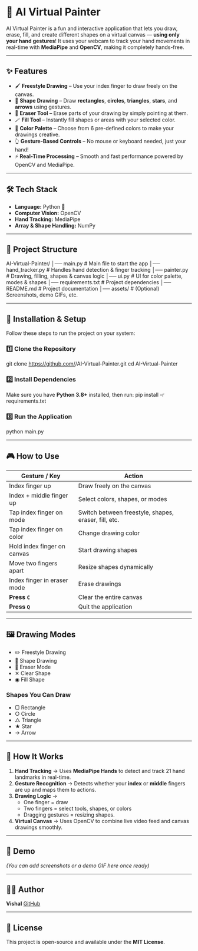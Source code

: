 
# 🎨 AI Virtual Painter

AI Virtual Painter is a fun and interactive application that lets you draw, erase, fill, and create different shapes on a virtual canvas — **using only your hand gestures**!
It uses your webcam to track your hand movements in real-time with **MediaPipe** and **OpenCV**, making it completely hands-free.

---

## ✨ Features

- 🖌️ **Freestyle Drawing** – Use your index finger to draw freely on the canvas.
- 📐 **Shape Drawing** – Draw **rectangles**, **circles**, **triangles**, **stars**, and **arrows** using gestures.
- 🧹 **Eraser Tool** – Erase parts of your drawing by simply pointing at them.
- 🪄 **Fill Tool** – Instantly fill shapes or areas with your selected color.
- 🎨 **Color Palette** – Choose from 6 pre-defined colors to make your drawings creative.
- 👆 **Gesture-Based Controls** – No mouse or keyboard needed, just your hand!
- ⚡ **Real-Time Processing** – Smooth and fast performance powered by OpenCV and MediaPipe.

---

## 🛠️ Tech Stack

- **Language:** Python 🐍
- **Computer Vision:** OpenCV
- **Hand Tracking:** MediaPipe
- **Array & Shape Handling:** NumPy

---

## 📂 Project Structure

AI-Virtual-Painter/
│── main.py            # Main file to start the app
│── hand_tracker.py    # Handles hand detection & finger tracking
│── painter.py         # Drawing, filling, shapes & canvas logic
│── ui.py              # UI for color palette, modes & shapes
│── requirements.txt   # Project dependencies
│── README.md          # Project documentation
│── assets/            # (Optional) Screenshots, demo GIFs, etc.

---

## 🚀 Installation & Setup

Follow these steps to run the project on your system:

### 1️⃣ Clone the Repository
git clone https://github.com/<your-username>/AI-Virtual-Painter.git
cd AI-Virtual-Painter

### 2️⃣ Install Dependencies
Make sure you have **Python 3.8+** installed, then run:
pip install -r requirements.txt

### 3️⃣ Run the Application
python main.py

---

## 🎮 How to Use

| **Gesture / Key**          | **Action**                              |
|----------------------------|---------------------------------------|
| Index finger up           | Draw freely on the canvas            |
| Index + middle finger up  | Select colors, shapes, or modes      |
| Tap index finger on mode  | Switch between freestyle, shapes, eraser, fill, etc. |
| Tap index finger on color | Change drawing color                |
| Hold index finger on canvas | Start drawing shapes               |
| Move two fingers apart    | Resize shapes dynamically           |
| Index finger in eraser mode | Erase drawings                    |
| **Press `C`**             | Clear the entire canvas            |
| **Press `Q`**             | Quit the application               |

---

## 🖼️ Drawing Modes

- ✏️ Freestyle Drawing
- 📐 Shape Drawing
- 🧹 Eraser Mode
- ✕ Clear Shape
- ◉ Fill Shape

### **Shapes You Can Draw**
- ▢ Rectangle
- ○ Circle
- △ Triangle
- ★ Star
- → Arrow

---

## 🧠 How It Works

1. **Hand Tracking** → Uses **MediaPipe Hands** to detect and track 21 hand landmarks in real-time.
2. **Gesture Recognition** → Detects whether your **index** or **middle** fingers are up and maps them to actions.
3. **Drawing Logic** →
   - One finger = draw
   - Two fingers = select tools, shapes, or colors
   - Dragging gestures = resizing shapes.
4. **Virtual Canvas** → Uses OpenCV to combine live video feed and canvas drawings smoothly.

---

## 📸 Demo

*(You can add screenshots or a demo GIF here once ready)*

---

## 👨‍💻 Author

**Vishal**
[GitHub](https://github.com/<your-username>)

---

## 📜 License

This project is open-source and available under the **MIT License**.

